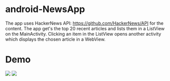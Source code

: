 # android-NewsApp
The app uses HackerNews API: https://github.com/HackerNews/API for the content. The app get's the top 20 recent 
articles and lists them in a ListView on the MainActivity. Clicking an item in the ListView opens another activity which displays the 
chosen article in a WebView.  
# Demo                                                    
![](https://i.imgur.com/Bjz3kr9.gif)      ![](https://i.imgur.com/HDvWFf4.gif)

